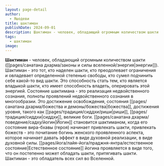 ```yaml
---
layout: page-detail
author:
  - Яшодеви
title: шактиман
publishDate: 2024-09-01
description: Шактиман - человек, обладающий огромным количеством шакти (энергии).
tags:
  - шактиман
image:
---
```

**Шактиман** - человек, обладающий огромным количеством шакти ([[pages/санатана дхарма/законы и силы вселенной/энергия|энергии]]).
Шактиман - это тот, кто наделен шакти, кто преодолевает ограничения и овладевает определенной степенью свободы, кто сумел подчинить себе какой-то вид шакти. Это способность стать тем, кто является владыкой шакти, кто имеет способность владеть, оперировать этой энергией. Состояние шактимана - это реализация недвойственного сознания, полноты проявлений недвойственного сознания в многообразии. Это достижение освобождения, состояния [[pages/санатана дхарма/божества и демоны/божества|божества]], достижения уровня, такого как [[pages/традиция/сиддхи/риши|риши]], [[pages/традиция/сиддхи|сиддхи]], великие боги. [[pages/санатана дхарма/поведение/садху/йогин|Йогин]] становится шактиманом, когда его состояние вира-бхавы (героя) начинает привлекать шакти, привлекать божеств - это почитание богинь женского проявленного аспекта, которое начинает давать эффект в виде духовной реализации, в виде духовной силы. [[pages/йога/лайя-йога/праджня-янтра/естественное состояние|Естественное состояние]] йогина проявляется в виде того, что он постепенно может обладать шакти, притягивать шакти. Шактиман - это обладатель всех сил во Вселенной.

